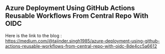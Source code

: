## Azure Deployment Using GitHub Actions Reusable Workflows From Central Repo With OIDC

Here is the link to the blog : https://medium.com/@tajinder.singh1985/azure-deployment-using-github-actions-reusable-workflows-from-central-repo-with-oidc-8de4cc5a6612

